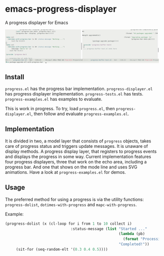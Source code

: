 # emacs-progress-displayer

A progress displayer for Emacs

![progress-bar](progress-bar.gif)

## Install

`progress.el` has the progress bar implementation.
`progress-displayer.el` has progress displayer implementation.
`progress-tests.el` has tests.
`progress-examples.el` has examples to evaluate.

This is work in progress. To try, load `progress.el`, then `progress-displayer.el`, then follow and evaluate `progress-examples.el`.

## Implementation

It is divided in two, a model layer that consists of `progress` objects, takes care of progress status and triggers update messages. It is unaware of display methods.
A progress display layer, that registers to progress events and displays the progress in some way.
Current implementation features four progress displayers, three that work on the echo area, including a progress bar. And one that shows on the mode line and uses SVG animations. Have a look at `progress-examples.el` for demos.

## Usage

The preferred method for using a progress is via the utility functions:
`progress-dolist`, `dotimes-with-progress` and `mapc-with-progress`.

Example:

```lisp
(progress-dolist (x (cl-loop for i from 1 to 10 collect i)
                              :status-message (list "Started ..."
                                                    (lambda (pb)
                                                      (format "Processing %s..." (progress-data pb)))
                                                    "Completed!"))
     (sit-for (seq-random-elt '(0.3 0.4 0.5))))
```


